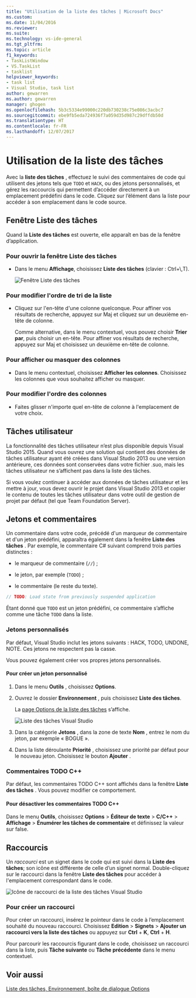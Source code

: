 ```yaml
---
title: "Utilisation de la liste des tâches | Microsoft Docs"
ms.custom: 
ms.date: 11/04/2016
ms.reviewer: 
ms.suite: 
ms.technology: vs-ide-general
ms.tgt_pltfrm: 
ms.topic: article
f1_keywords:
- TaskListWindow
- VS.TaskList
- tasklist
helpviewer_keywords:
- task list
- Visual Studio, task list
author: gewarren
ms.author: gewarren
manager: ghogen
ms.openlocfilehash: 5b3c5334e99000c220db730238c75e086c3acbc7
ms.sourcegitcommit: ebe9fb5eda724936f7a059d35d987c29dffdb50d
ms.translationtype: HT
ms.contentlocale: fr-FR
ms.lasthandoff: 12/07/2017
---
```

# <a name="using-the-task-list"></a>Utilisation de la liste des tâches

Avec la **liste des tâches** , effectuez le suivi des commentaires de code qui utilisent des jetons tels que `TODO` et `HACK`, ou des jetons personnalisés, et gérez les raccourcis qui permettent d’accéder directement à un emplacement prédéfini dans le code. Cliquez sur l’élément dans la liste pour accéder à son emplacement dans le code source.

## <a name="the-task-list-window"></a>Fenêtre Liste des tâches

Quand la **Liste des tâches** est ouverte, elle apparaît en bas de la fenêtre d’application.

### <a name="to-open-the-task-list"></a>Pour ouvrir la fenêtre Liste des tâches

- Dans le menu **Affichage**, choisissez **Liste des tâches** (clavier : Ctrl+\\,T).

    ![Fenêtre Liste des tâches](../ide/media/vs2015_task_list.png "vs2015_task_list")

### <a name="to-change-the-sort-order-of-the-list"></a>Pour modifier l'ordre de tri de la liste

- Cliquez sur l'en-tête d'une colonne quelconque. Pour affiner vos résultats de recherche, appuyez sur Maj et cliquez sur un deuxième en-tête de colonne.

     Comme alternative, dans le menu contextuel, vous pouvez choisir **Trier par**, puis choisir un en-tête. Pour affiner vos résultats de recherche, appuyez sur Maj et choisissez un deuxième en-tête de colonne.

### <a name="to-show-or-hide-columns"></a>Pour afficher ou masquer des colonnes

- Dans le menu contextuel, choisissez **Afficher les colonnes**. Choisissez les colonnes que vous souhaitez afficher ou masquer.

### <a name="to-change-the-order-of-the-columns"></a>Pour modifier l'ordre des colonnes

- Faites glisser n'importe quel en-tête de colonne à l'emplacement de votre choix.

## <a name="user-tasks"></a>Tâches utilisateur

La fonctionnalité des tâches utilisateur n’est plus disponible depuis Visual Studio 2015. Quand vous ouvrez une solution qui contient des données de tâches utilisateur ayant été créées dans Visual Studio 2013 ou une version antérieure, ces données sont conservées dans votre fichier .suo, mais les tâches utilisateur ne s’affichent pas dans la liste des tâches.

Si vous voulez continuer à accéder aux données de tâches utilisateur et les mettre à jour, vous devez ouvrir le projet dans Visual Studio 2013 et copier le contenu de toutes les tâches utilisateur dans votre outil de gestion de projet par défaut (tel que Team Foundation Server).

## <a name="tokens-and-comments"></a>Jetons et commentaires

Un commentaire dans votre code, précédé d'un marqueur de commentaire et d'un jeton prédéfini, apparaîtra également dans la fenêtre **Liste des tâches** . Par exemple, le commentaire C# suivant comprend trois parties distinctes :

- le marqueur de commentaire (`//`) ;

- le jeton, par exemple (`TODO`) ;

- le commentaire (le reste du texte).

```csharp
// TODO: Load state from previously suspended application
```

Étant donné que `TODO` est un jeton prédéfini, ce commentaire s’affiche comme une tâche `TODO` dans la liste.

###  <a name="customTokens"></a> Jetons personnalisés

Par défaut, Visual Studio inclut les jetons suivants : HACK, TODO, UNDONE, NOTE. Ces jetons ne respectent pas la casse.

Vous pouvez également créer vos propres jetons personnalisés.

#### <a name="to-create-a-custom-token"></a>Pour créer un jeton personnalisé

1. Dans le menu **Outils** , choisissez **Options**.

2. Ouvrez le dossier **Environnement** , puis choisissez **Liste des tâches**.

     La [page Options de la liste des tâches](../ide/reference/task-list-environment-options-dialog-box.md) s’affiche.

     ![Liste des tâches Visual Studio](../ide/media/vs2015_task_list_options.png "vs2015_task_list_options")

3. Dans la catégorie **Jetons** , dans la zone de texte **Nom** , entrez le nom du jeton, par exemple « BOGUE ».

4. Dans la liste déroulante **Priorité** , choisissez une priorité par défaut pour le nouveau jeton. Choisissez le bouton **Ajouter** .

###  <a name="cppComments"></a> Commentaires TODO C++

Par défaut, les commentaires TODO C++ sont affichés dans la fenêtre **Liste des tâches** . Vous pouvez modifier ce comportement.

#### <a name="to-turn-off-c-todo-comments"></a>Pour désactiver les commentaires TODO C++

Dans le menu **Outils**, choisissez **Options** > **Éditeur de texte** > **C/C++** > **Affichage** > **Énumérer les tâches de commentaire** et définissez la valeur sur false.

## <a name="shortcuts"></a>Raccourcis

Un *raccourci* est un signet dans le code qui est suivi dans la **Liste des tâches**; son icône est différente de celle d’un signet normal. Double-cliquez sur le raccourci dans la fenêtre **Liste des tâches** pour accéder à l'emplacement correspondant dans le code.

![Icône de raccourci de la liste des tâches Visual Studio](../ide/media/vs2015_task_list_bookmark.png "vs2015_task_list_bookmark")

### <a name="to-create-a-shortcut"></a>Pour créer un raccourci

Pour créer un raccourci, insérez le pointeur dans le code à l’emplacement souhaité du nouveau raccourci. Choisissez **Edition** > **Signets** > **Ajouter un raccourci vers la liste des tâches** ou appuyez sur **Ctrl**  +  **K**, **Ctrl** + **H**.

Pour parcourir les raccourcis figurant dans le code, choisissez un raccourci dans la liste, puis **Tâche suivante** ou **Tâche précédente** dans le menu contextuel.

## <a name="see-also"></a>Voir aussi

[Liste des tâches, Environnement, boîte de dialogue Options](../ide/reference/task-list-environment-options-dialog-box.md)